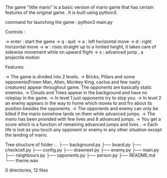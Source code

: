 The game "little mario" is a basic version of mario game that has certain features of the original game .
It is built using python3.

command for launching the game : python3 main.py

Controls :

-> enter : start the game
-> q : quit
-> a : left horizontal move
-> d : right horizontal move
-> w : rises straight up to a limited height, it takes care of sidewise movement while on upward flight
-> s : advanced jump , a projectile motion 

Features:

-> The game is divided into 2 levels.
-> Bricks, Pillars and some opponents(Frown Man, Alien, Monkey King, cactus and few nasty creatures) appear throughout game.
   The opponents are basically static enemies.
-> Clouds and Trees appear in the background and have no roleplay in the game.
-> In level 1 just opponents try to stop you.
-> In level 2 an enemy appears in the way to home which moves to and fro about its position besides the opponents.
-> The opponents and enemy can only be killed if the mario somehow lands on them while advanced jumps.
-> The mario has been provided with few lives and 8 advanced jumps.
-> You get a score which is a function of remaining advanced jumps and lives . 
-> Each life is lost as you touch any opponent or enemy in any other situation except the landing of mario.

Tree structure of folder :
.
├── background.py
├── board.py
├── checkcell.py
├── config.py
├── drawnext.py
├── enemy.py
├── main.py
├── neighbours.py
├── opponents.py
├── person.py
├── README.md
└── theme.wav

0 directories, 12 files
